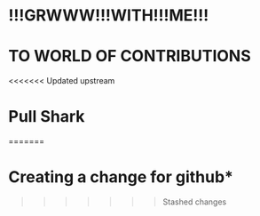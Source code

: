 # !!!GRWWW!!!WITH!!!ME!!!
# **TO WORLD OF CONTRIBUTIONS**
<<<<<<< Updated upstream
# Pull Shark
=======
# Creating a change for github*
>>>>>>> Stashed changes
